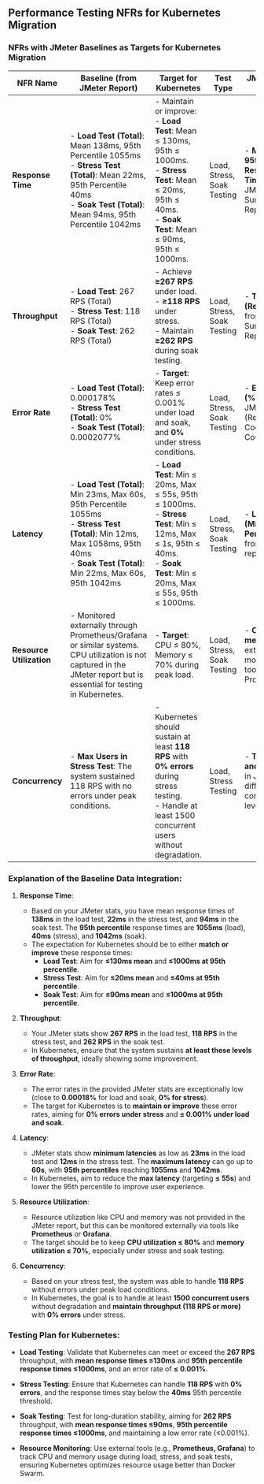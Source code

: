 ## Performance Testing NFRs for Kubernetes Migration

### NFRs with JMeter Baselines as Targets for Kubernetes Migration

| **NFR Name**            | **Baseline (from JMeter Report)**                                                                                                     | **Target for Kubernetes**                                                                                     | **Test Type**                                      | **JMeter Metric to Track**                                                 |
|-------------------------|--------------------------------------------------------------------------------------------------------------------------------------|----------------------------------------------------------------------------------------------------------------|---------------------------------------------------|-----------------------------------------------------------------------------|
| **Response Time**        | - **Load Test (Total)**: Mean 138ms, 95th Percentile 1055ms<br> - **Stress Test (Total)**: Mean 22ms, 95th Percentile 40ms<br> - **Soak Test (Total)**: Mean 94ms, 95th Percentile 1042ms | - Maintain or improve:<br> - **Load Test**: Mean ≤ 130ms, 95th ≤ 1000ms.<br> - **Stress Test**: Mean ≤ 20ms, 95th ≤ 40ms.<br> - **Soak Test**: Mean ≤ 90ms, 95th ≤ 1000ms. | Load, Stress, Soak Testing                         | - **Mean and 95th Percentile Response Time** from JMeter Summary Report. |
| **Throughput**           | - **Load Test**: 267 RPS (Total)<br> - **Stress Test**: 118 RPS (Total)<br> - **Soak Test**: 262 RPS (Total)                         | - Achieve **≥267 RPS** under load.<br> - **≥118 RPS** under stress.<br> - Maintain **≥262 RPS** during soak testing. | Load, Stress, Soak Testing                         | - **Throughput (Requests/sec)** from JMeter Summary Report.                |
| **Error Rate**           | - **Load Test (Total)**: 0.000178%<br> - **Stress Test (Total)**: 0%<br> - **Soak Test (Total)**: 0.0002077%                         | - **Target**: Keep error rates ≤ 0.001% under load and soak, and **0%** under stress conditions.                | Load, Stress, Soak Testing                         | - **Error Rate (%)** from JMeter report (Response Codes, Failure Counts).  |
| **Latency**              | - **Load Test (Total)**: Min 23ms, Max 60s, 95th Percentile 1055ms<br> - **Stress Test (Total)**: Min 12ms, Max 1058ms, 95th 40ms<br> - **Soak Test (Total)**: Min 22ms, Max 60s, 95th 1042ms | - **Load Test**: Min ≤ 20ms, Max ≤ 55s, 95th ≤ 1000ms.<br> - **Stress Test**: Min ≤ 12ms, Max ≤ 1s, 95th ≤ 40ms.<br> - **Soak Test**: Min ≤ 20ms, Max ≤ 55s, 95th ≤ 1000ms. | Load, Stress, Soak Testing                         | - **Latency (Min, Max, Percentile)** from JMeter report.                   |
| **Resource Utilization** | - Monitored externally through Prometheus/Grafana or similar systems. CPU utilization is not captured in the JMeter report but is essential for testing in Kubernetes. | - **Target**: CPU ≤ 80%, Memory ≤ 70% during peak load.                                                       | Load, Stress, Soak Testing                         | - **CPU/Memory metrics** via external monitoring tools (e.g., Prometheus). |
| **Concurrency**          | - **Max Users in Stress Test**: The system sustained 118 RPS with no errors under peak conditions.                                     | - Kubernetes should sustain at least **118 RPS** with **0% errors** during stress testing.<br> - Handle at least 1500 concurrent users without degradation. | Load, Stress Testing                                | - **Throughput and Error Rate** in JMeter under different concurrency levels. |

### Explanation of the Baseline Data Integration:

1. **Response Time**:
   - Based on your JMeter stats, you have mean response times of **138ms** in the load test, **22ms** in the stress test, and **94ms** in the soak test. The **95th percentile** response times are **1055ms** (load), **40ms** (stress), and **1042ms** (soak).
   - The expectation for Kubernetes should be to either **match or improve** these response times:
     - **Load Test**: Aim for **≤130ms mean** and **≤1000ms at 95th percentile**.
     - **Stress Test**: Aim for **≤20ms mean** and **≤40ms at 95th percentile**.
     - **Soak Test**: Aim for **≤90ms mean** and **≤1000ms at 95th percentile**.

2. **Throughput**:
   - Your JMeter stats show **267 RPS** in the load test, **118 RPS** in the stress test, and **262 RPS** in the soak test.
   - In Kubernetes, ensure that the system sustains **at least these levels of throughput**, ideally showing some improvement.

3. **Error Rate**:
   - The error rates in the provided JMeter stats are exceptionally low (close to **0.00018%** for load and soak, **0% for stress**).
   - The target for Kubernetes is to **maintain or improve** these error rates, aiming for **0% errors under stress** and **≤ 0.001% under load and soak**.

4. **Latency**:
   - JMeter stats show **minimum latencies** as low as **23ms** in the load test and **12ms** in the stress test. The **maximum latency** can go up to **60s**, with **95th percentiles** reaching **1055ms** and **1042ms**.
   - In Kubernetes, aim to reduce the **max latency** (targeting **≤ 55s**) and lower the 95th percentile to improve user experience.

5. **Resource Utilization**:
   - Resource utilization like CPU and memory was not provided in the JMeter report, but this can be monitored externally via tools like **Prometheus** or **Grafana**.
   - The target should be to keep **CPU utilization ≤ 80%** and **memory utilization ≤ 70%**, especially under stress and soak testing.

6. **Concurrency**:
   - Based on your stress test, the system was able to handle **118 RPS** without errors under peak load conditions.
   - In Kubernetes, the goal is to handle at least **1500 concurrent users** without degradation and **maintain throughput (118 RPS or more)** with **0% errors** under stress.

### Testing Plan for Kubernetes:

- **Load Testing**: Validate that Kubernetes can meet or exceed the **267 RPS** throughput, with **mean response times ≤130ms** and **95th percentile response times ≤1000ms**, and an error rate of **≤ 0.001%**.
  
- **Stress Testing**: Ensure that Kubernetes can handle **118 RPS** with **0% errors**, and the response times stay below the **40ms** 95th percentile threshold.

- **Soak Testing**: Test for long-duration stability, aiming for **262 RPS** throughput, with **mean response times ≤90ms**, **95th percentile response times ≤1000ms**, and maintaining a low error rate (≤0.001%).

- **Resource Monitoring**: Use external tools (e.g., **Prometheus, Grafana**) to track CPU and memory usage during load, stress, and soak tests, ensuring Kubernetes optimizes resource usage better than Docker Swarm.
